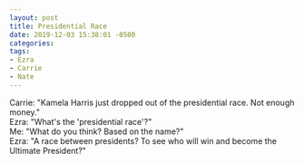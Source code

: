 ```yaml
---
layout: post
title: Presidential Race
date: 2019-12-03 15:38:01 -0500
categories:
tags:
- Ezra
- Carrie
- Nate
---
```


Carrie: "Kamela Harris just dropped out of the presidential race. Not enough money."<br/>
Ezra: "What's the 'presidential race'?"<br/>
Me: "What do you think? Based on the name?"<br/>
Ezra: "A race between presidents? To see who will win and become the Ultimate President?"<br/>

